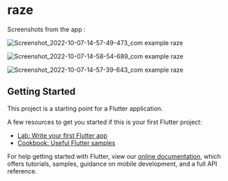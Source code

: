 # raze

Screenshots from the app :

![Screenshot_2022-10-07-14-57-49-473_com example raze](https://user-images.githubusercontent.com/114262032/194559059-b183a038-493b-40c6-b2e0-2563846bccc8.jpg)

![Screenshot_2022-10-07-14-58-54-689_com example raze](https://user-images.githubusercontent.com/114262032/194559084-ad0375ab-97ab-4e46-9824-030ae68366bf.jpg)

![Screenshot_2022-10-07-14-57-39-643_com example raze](https://user-images.githubusercontent.com/114262032/194559126-a41a1b2c-1eee-49ef-ac05-17d47c2eb802.jpg)


## Getting Started

This project is a starting point for a Flutter application.

A few resources to get you started if this is your first Flutter project:

- [Lab: Write your first Flutter app](https://flutter.dev/docs/get-started/codelab)
- [Cookbook: Useful Flutter samples](https://flutter.dev/docs/cookbook)

For help getting started with Flutter, view our
[online documentation](https://flutter.dev/docs), which offers tutorials,
samples, guidance on mobile development, and a full API reference.
